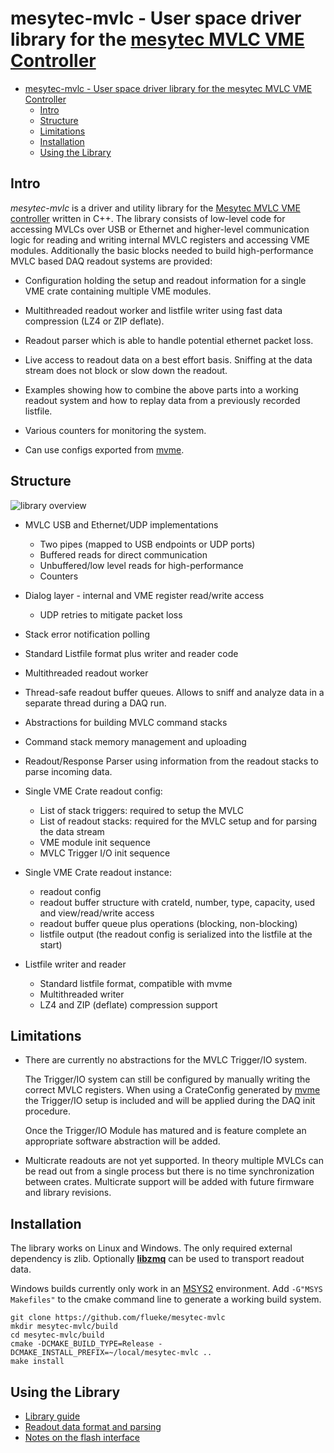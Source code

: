 # mesytec-mvlc - User space driver library for the [mesytec MVLC VME Controller](https://mesytec.com/products/nuclear-physics/MVLC.html)

- [mesytec-mvlc - User space driver library for the mesytec MVLC VME Controller](#mesytec-mvlc---user-space-driver-library-for-the-mesytec-mvlc-vme-controller)
  - [Intro](#intro)
  - [Structure](#structure)
  - [Limitations](#limitations)
  - [Installation](#installation)
  - [Using the Library](#using-the-library)

## Intro

*mesytec-mvlc* is a driver and utility library for the [Mesytec MVLC VME
controller](https://mesytec.com/products/nuclear-physics/MVLC.html) written in
C++. The library consists of low-level code for accessing MVLCs over USB or
Ethernet and higher-level communication logic for reading and writing internal
MVLC registers and accessing VME modules. Additionally the basic blocks needed
to build high-performance MVLC based DAQ readout systems are provided:

* Configuration holding the setup and readout information for a single VME
  crate containing multiple VME modules.

* Multithreaded readout worker and listfile writer using fast data compression
  (LZ4 or ZIP deflate).

* Readout parser which is able to handle potential ethernet packet loss.

* Live access to readout data on a best effort basis. Sniffing at the data
  stream does not block or slow down the readout.

* Examples showing how to combine the above parts into a working readout system
  and how to replay data from a previously recorded listfile.

* Various counters for monitoring the system.

* Can use configs exported from [mvme](https://mesytec.com/downloads/mvme.html).

## Structure

![library overview](doc/images/mesytec-mvlc.svg.png)

* MVLC USB and Ethernet/UDP implementations
  - Two pipes (mapped to USB endpoints or UDP ports)
  - Buffered reads for direct communication
  - Unbuffered/low level reads for high-performance
  - Counters

* Dialog layer - internal and VME register read/write access
  - UDP retries to mitigate packet loss

* Stack error notification polling
* Standard Listfile format plus writer and reader code
* Multithreaded readout worker
* Thread-safe readout buffer queues. Allows to sniff and analyze data in a
  separate thread during a DAQ run.
* Abstractions for building MVLC command stacks
* Command stack memory management and uploading
* Readout/Response Parser using information from the readout stacks to parse
  incoming data.
* Single VME Crate readout config:
  - List of stack triggers: required to setup the MVLC
  - List of readout stacks: required for the MVLC setup and for parsing the data stream
  - VME module init sequence
  - MVLC Trigger I/O init sequence

* Single VME Crate readout instance:
  - readout config
  - readout buffer structure with crateId, number, type, capacity, used and
    view/read/write access
  - readout buffer queue plus operations (blocking, non-blocking)
  - listfile output (the readout config is serialized into the listfile at the start)

* Listfile writer and reader
  - Standard listfile format, compatible with mvme
  - Multithreaded writer
  - LZ4 and ZIP (deflate) compression support

## Limitations

* There are currently no abstractions for the MVLC Trigger/IO system.

  The Trigger/IO system can still be configured by manually writing the correct
  MVLC registers. When using a CrateConfig generated by
  [mvme](https://mesytec.com/downloads/mvme.html) the Trigger/IO setup is
  included and will be applied during the DAQ init procedure.

  Once the Trigger/IO Module has matured and is feature complete an appropriate
  software abstraction will be added.

* Multicrate readouts are not yet supported. In theory multiple MVLCs can be
  read out from a single process but there is no time synchronization between
  crates. Multicrate support will be added with future firmware and library revisions.

## Installation

The library works on Linux and Windows. The only required external dependency is
zlib. Optionally [**libzmq**](https://github.com/zeromq/libzmq) can be used to
transport readout data.

Windows builds currently only work in an [MSYS2](https://www.msys2.org/)
environment. Add ``-G"MSYS Makefiles"`` to the cmake command line to generate a
working build system.

    git clone https://github.com/flueke/mesytec-mvlc
    mkdir mesytec-mvlc/build
    cd mesytec-mvlc/build
    cmake -DCMAKE_BUILD_TYPE=Release -DCMAKE_INSTALL_PREFIX=~/local/mesytec-mvlc ..
    make install

## Using the Library

* [Library guide](doc/usage_guide.md)
* [Readout data format and parsing](doc/data_format.md)
* [Notes on the flash interface](doc/notes-vme-flash-interface.md)
